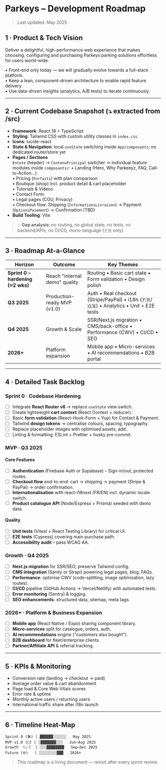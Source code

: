# Parkeys – Development Roadmap

> Last updated: May 2025

## 1 · Product & Tech Vision  
Deliver a delightful, high-performance web experience that makes choosing, configuring and purchasing Parkeys parking solutions effortless for users world-wide.

•  Front-end only today — we will gradually evolve towards a full-stack platform.  
•  Keep a lean, component-driven architecture to enable rapid feature delivery.  
•  Use data-driven insights (analytics, A/B tests) to iterate continuously.

---

## 2 · Current Codebase Snapshot (⤵ extracted from /src)
- **Framework**: React 18 + TypeScript
- **Styling**: Tailwind CSS with custom utility classes in `index.css`
- **Icons**: lucide-react
- **State & Navigation**: local `useState` switching inside `App/composants`; no dedicated router/store yet
- **Pages / Sections**  
  `Entete` (header) → `ContenuPrincipal` switcher → individual feature modules inside `composants/`:
  •  Landing (Hero, Why Parkeeyz, FAQ, Call-to-Action…)  
  •  Pricing (`Forfaits`) with plan comparison  
  •  Boutique (shop) incl. product detail & cart placeholder  
  •  Tutorials & Videos  
  •  Contact Form  
  •  Legal pages (CGU, Privacy)  
  •  Checkout flow: Shipping (`InformationsLivraison`) → Payment (`OptionsPaiement`) → Confirmation (TBD)
- **Build Tooling**: Vite

> 💡 **Gap analysis**: no routing, no global state, no tests, no backend/APIs, no CI/CD, mono-language (🇫🇷 only).

---

## 3 · Roadmap At-a-Glance

| Horizon | Outcome | Key Themes |
|---------|---------|-----------|
| **Sprint 0 – hardening (≈2 wks)** | Reach "internal demo" quality | Routing • Basic cart state • Form validation • Design polish |
| **Q3 2025** | Production-ready MVP (v1.0) | Auth • Real checkout (Stripe/PayPal) • i18n (🇫🇷/🇬🇧) • Analytics • Unit + E2E tests |
| **Q4 2025** | Growth & Scale | SSR/Next.js migration • CMS/back-office • Performance (CWV) • CI/CD • SEO |
| **2026+** | Platform expansion | Mobile app • Micro-services • AI recommendations • B2B portal |

---

## 4 · Detailed Task Backlog

### Sprint 0 · **Codebase Hardening**
- [ ] Integrate **React Router v6** → replace `useState` view switch.
- [ ] Create lightweight **cart context** (React Context + reducer).
- [ ] Basic **form validation** (React-Hook-Form + Yup) for Contact & Payment.
- [ ] Tailwind **design tokens** → centralise colours, spacing, typography.
- [ ] Replace placeholder images with optimised assets, add <img loading="lazy">.
- [ ] Linting & formatting: ESLint + Prettier + husky pre-commit.

### MVP · **Q3 2025**
#### Core Features
- [ ] **Authentication** (Firebase Auth or Supabase) – Sign-in/out, protected routes.
- [ ] **Checkout flow** end-to-end: cart → shipping → payment (Stripe & PayPal) → order confirmation.
- [ ] **Internationalisation** with react-i18next (FR/EN) incl. dynamic locale switch.
- [ ] **Product catalogue API** (Node/Express + Prisma) seeded with demo data.
#### Quality
- [ ] **Unit tests** (Vitest + React Testing Library) for critical UI.
- [ ] **E2E tests** (Cypress) covering main purchase path.
- [ ] **Accessibility audit** – pass WCAG AA.

### Growth · **Q4 2025**
- [ ] **Next.js migration** for SSR/SEO; preserve Tailwind config.
- [ ] **CMS integration** (Sanity or Strapi) powering legal pages, blog, FAQs.
- [ ] **Performance**: optimise CWV (code-splitting, image optimisation, lazy routes).
- [ ] **CI/CD** pipeline (GitHub Actions → Vercel/Netlify) with automated tests.
- [ ] **Error monitoring** (Sentry) & logging.
- [ ] **SEO enhancements**: structured data, sitemap, meta tags.

### 2026+ · **Platform & Business Expansion**
- [ ] **Mobile app** (React Native / Expo) sharing component library.
- [ ] **Micro-services** split for catalogue, orders, auth.
- [ ] **AI recommendations** engine ("customers also bought").
- [ ] **B2B dashboard** for fleet/enterprise clients.
- [ ] **Partner/Affiliate API** & referral tracking.

---

## 5 · KPIs & Monitoring
- Conversion rate (landing → checkout → paid)
- Average order value & cart abandonment
- Page load & Core Web Vitals scores
- Error rate & uptime
- Monthly active users / returning users
- International traffic share after i18n launch

---

## 6 · Timeline Heat-Map
```
Sprint 0 (🛠️) | ▓▓▓▓▓▓░░░░░░   May 2025
MVP v1.0 (🚀) | ░▓▓▓▓▓▓▓░░░   Jun–Aug 2025
Growth  (📈)  | ░░░▓▓▓▓▓▓▓▓   Sep–Dec 2025
Future (🌐)   | ░░░░░░░░▓▓▓   2026+
```

> This roadmap is a living document — revisit after every sprint review. 